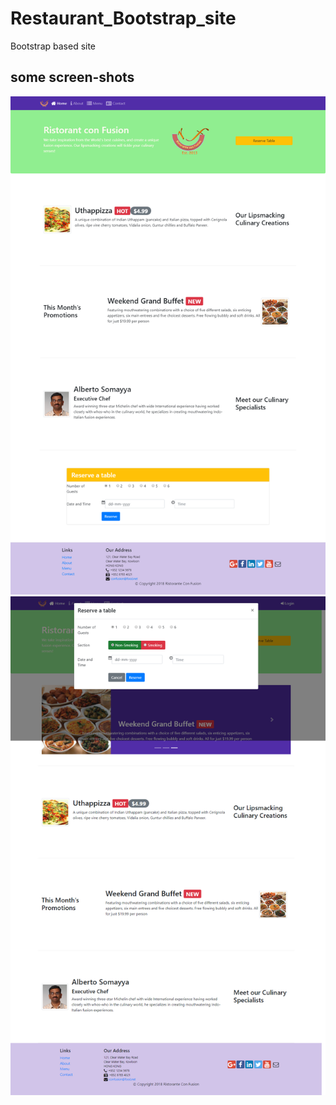 # Restaurant_Bootstrap_site
Bootstrap based site
## some screen-shots
![Index Page](https://github.com/Aditya185/Restaurant_Bootstrap_site/blob/master/'dist/img'/assignment-2.png)
![Form Page](https://github.com/Aditya185/Restaurant_Bootstrap_site/blob/master/'dist/img'/Assignment-3.png)
